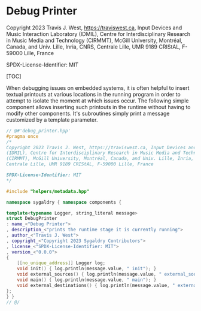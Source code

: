 # Debug Printer

Copyright 2023 Travis J. West, https://traviswest.ca, Input Devices and Music Interaction Laboratory
(IDMIL), Centre for Interdisciplinary Research in Music Media and Technology
(CIRMMT), McGill University, Montréal, Canada, and Univ. Lille, Inria, CNRS,
Centrale Lille, UMR 9189 CRIStAL, F-59000 Lille, France

SPDX-License-Identifier: MIT

[TOC]

When debugging issues on embedded systems, it is often helpful to insert
textual printouts at various locations in the running program in order to
attempt to isolate the moment at which issues occur. The following simple
component allows inserting such printouts in the runtime without having
to modify other components. It's subroutines simply print a message
customized by a template parameter.

```cpp
// @#'debug_printer.hpp'
#pragma once
/*
Copyright 2023 Travis J. West, https://traviswest.ca, Input Devices and Music Interaction Laboratory
(IDMIL), Centre for Interdisciplinary Research in Music Media and Technology
(CIRMMT), McGill University, Montréal, Canada, and Univ. Lille, Inria, CNRS,
Centrale Lille, UMR 9189 CRIStAL, F-59000 Lille, France

SPDX-License-Identifier: MIT
*/

#include "helpers/metadata.hpp"

namespace sygaldry { namespace components {

template<typename Logger, string_literal message>
struct DebugPrinter
: name_<"Debug Printer">
, description_<"prints the runtime stage it is currently running">
, author_<"Travis J. West">
, copyright_<"Copyright 2023 Sygaldry Contributors">
, license_<"SPDX-License-Identifier: MIT">
, version_<"0.0.0">
{
    [[no_unique_address]] Logger log;
    void init() { log.println(message.value, " init"); }
    void external_sources() { log.println(message.value, " external_sources"); }
    void main() { log.println(message.value, " main"); }
    void external_destinations() { log.println(message.value, " external_destinations"); }
};
} }
// @/
```
